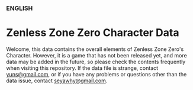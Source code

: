 ### ENGLISH

# Zenless Zone Zero Character Data
Welcome, this data contains the overall elements of Zenless Zone Zero's Character.
However, it is a game that has not been released yet, and more data may be added in the future, so please check the contents frequently when visiting this repository. If the data file is strange, contact yuns@gmail.com, or if you have any problems or questions other than the data issue, contact seyawhy@gmail.com.
